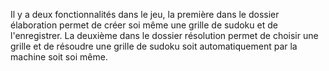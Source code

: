 Il y a deux fonctionnalités dans le jeu, la première dans le dossier élaboration permet de créer soi même une grille de sudoku et de l'enregistrer. 
La deuxième dans le dossier résolution permet de choisir une grille et de résoudre une grille de sudoku soit automatiquement par la machine soit soi même.
